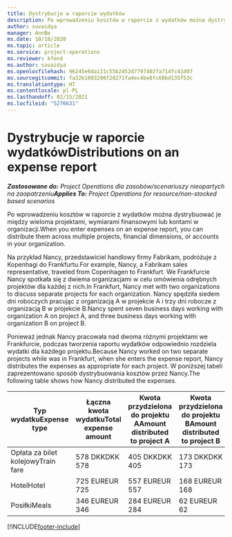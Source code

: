 ```yaml
---
title: Dystrybucje w raporcie wydatków
description: Po wprowadzeniu kosztów w raporcie z wydatków można dystrybuować je między wieloma projektami, podmiotami prawnymi lub kontami w organizacji.
author: suvaidya
manager: AnnBe
ms.date: 10/10/2020
ms.topic: article
ms.service: project-operations
ms.reviewer: kfend
ms.author: suvaidya
ms.openlocfilehash: 96245e6da131c55b2452d7797402fa714fc41d07
ms.sourcegitcommit: fa32b1893286f20271fa4ec4be8fc68bd135f53c
ms.translationtype: HT
ms.contentlocale: pl-PL
ms.lasthandoff: 02/15/2021
ms.locfileid: "5276631"
---
```

# <a name="distributions-on-an-expense-report"></a><span data-ttu-id="f4424-103">Dystrybucje w raporcie wydatków</span><span class="sxs-lookup"><span data-stu-id="f4424-103">Distributions on an expense report</span></span>

<span data-ttu-id="f4424-104">_**Zastosowane do:** Project Operations dla zasobów/scenariuszy nieopartych na zaopatrzeniu_</span><span class="sxs-lookup"><span data-stu-id="f4424-104">_**Applies To:** Project Operations for resource/non-stocked based scenarios_</span></span>

<span data-ttu-id="f4424-105">Po wprowadzeniu kosztów w raporcie z wydatków można dystrybuować je między wieloma projektami, wymiarami finansowymi lub kontami w organizacji.</span><span class="sxs-lookup"><span data-stu-id="f4424-105">When you enter expenses on an expense report, you can distribute them across multiple projects, financial dimensions, or accounts in your organization.</span></span>

<span data-ttu-id="f4424-106">Na przykład Nancy, przedstawiciel handlowy firmy Fabrikam, podróżuje z Kopenhagi do Frankfurtu.</span><span class="sxs-lookup"><span data-stu-id="f4424-106">For example, Nancy, a Fabrikam sales representative, traveled from Copenhagen to Frankfurt.</span></span> <span data-ttu-id="f4424-107">We Frankfurcie Nancy spotkała się z dwiema organizacjami w celu omówienia odrębnych projektów dla każdej z nich.</span><span class="sxs-lookup"><span data-stu-id="f4424-107">In Frankfurt, Nancy met with two organizations to discuss separate projects for each organization.</span></span> <span data-ttu-id="f4424-108">Nancy spędziła siedem dni roboczych pracując z organizacją A w projekcie A i trzy dni robocze z organizacją B w projekcie B.</span><span class="sxs-lookup"><span data-stu-id="f4424-108">Nancy spent seven business days working with organization A on project A, and three business days working with organization B on project B.</span></span>

<span data-ttu-id="f4424-109">Ponieważ jednak Nancy pracowała nad dwoma różnymi projektami we Frankfurcie, podczas tworzenia raportu wydatków odpowiednio rozdziela wydatki dla każdego projektu.</span><span class="sxs-lookup"><span data-stu-id="f4424-109">Because Nancy worked on two separate projects while was in Frankfurt, when she enters the expense report, Nancy distributes the expenses as appropriate for each project.</span></span> <span data-ttu-id="f4424-110">W poniższej tabeli zaprezentowano sposób dystrybuowania kosztów przez Nancy.</span><span class="sxs-lookup"><span data-stu-id="f4424-110">The following table shows how Nancy distributed the expenses.</span></span>

| <span data-ttu-id="f4424-111">Typ wydatku</span><span class="sxs-lookup"><span data-stu-id="f4424-111">Expense type</span></span> | <span data-ttu-id="f4424-112">Łączna kwota wydatku</span><span class="sxs-lookup"><span data-stu-id="f4424-112">Total expense amount</span></span> | <span data-ttu-id="f4424-113">Kwota przydzielona do projektu A</span><span class="sxs-lookup"><span data-stu-id="f4424-113">Amount distributed to project A</span></span> | <span data-ttu-id="f4424-114">Kwota przydzielona do projektu B</span><span class="sxs-lookup"><span data-stu-id="f4424-114">Amount distributed to project B</span></span> |
|--------------|----------------------|---------------------------------|---------------------------------|
| <span data-ttu-id="f4424-115">Opłata za bilet kolejowy</span><span class="sxs-lookup"><span data-stu-id="f4424-115">Train fare</span></span>   | <span data-ttu-id="f4424-116">578 DKK</span><span class="sxs-lookup"><span data-stu-id="f4424-116">DKK 578</span></span>              | <span data-ttu-id="f4424-117">405 DKK</span><span class="sxs-lookup"><span data-stu-id="f4424-117">DKK 405</span></span>                         | <span data-ttu-id="f4424-118">173 DKK</span><span class="sxs-lookup"><span data-stu-id="f4424-118">DKK 173</span></span>                         |
| <span data-ttu-id="f4424-119">Hotel</span><span class="sxs-lookup"><span data-stu-id="f4424-119">Hotel</span></span>        | <span data-ttu-id="f4424-120">725 EUR</span><span class="sxs-lookup"><span data-stu-id="f4424-120">EUR 725</span></span>              | <span data-ttu-id="f4424-121">557 EUR</span><span class="sxs-lookup"><span data-stu-id="f4424-121">EUR 557</span></span>                         | <span data-ttu-id="f4424-122">168 EUR</span><span class="sxs-lookup"><span data-stu-id="f4424-122">EUR 168</span></span>                         |
| <span data-ttu-id="f4424-123">Posiłki</span><span class="sxs-lookup"><span data-stu-id="f4424-123">Meals</span></span>        | <span data-ttu-id="f4424-124">346 EUR</span><span class="sxs-lookup"><span data-stu-id="f4424-124">EUR 346</span></span>              | <span data-ttu-id="f4424-125">284 EUR</span><span class="sxs-lookup"><span data-stu-id="f4424-125">EUR 284</span></span>                         | <span data-ttu-id="f4424-126">62 EUR</span><span class="sxs-lookup"><span data-stu-id="f4424-126">EUR 62</span></span>                          |


[!INCLUDE[footer-include](../includes/footer-banner.md)]